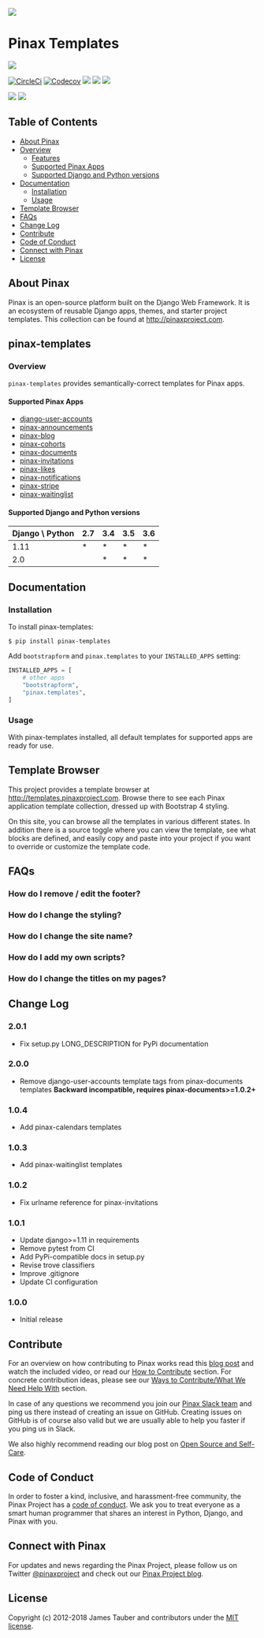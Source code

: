 ![](http://pinaxproject.com/pinax-design/patches/pinax-templates.svg)

# Pinax Templates

[![](https://img.shields.io/pypi/v/pinax-templates.svg)](https://pypi.python.org/pypi/pinax-templates/)

[![CircleCi](https://img.shields.io/circleci/project/github/pinax/pinax-templates.svg)](https://circleci.com/gh/pinax/pinax-templates)
[![Codecov](https://img.shields.io/codecov/c/github/pinax/pinax-templates.svg)](https://codecov.io/gh/pinax/pinax-templates)
[![](https://img.shields.io/github/contributors/pinax/pinax-templates.svg)](https://github.com/pinax/pinax-templates/graphs/contributors)
[![](https://img.shields.io/github/issues-pr/pinax/pinax-templates.svg)](https://github.com/pinax/pinax-templates/pulls)
[![](https://img.shields.io/github/issues-pr-closed/pinax/pinax-templates.svg)](https://github.com/pinax/pinax-templates/pulls?q=is%3Apr+is%3Aclosed)

[![](http://slack.pinaxproject.com/badge.svg)](http://slack.pinaxproject.com/)
[![](https://img.shields.io/badge/license-MIT-blue.svg)](https://opensource.org/licenses/MIT)

## Table of Contents

* [About Pinax](#about-pinax)
* [Overview](#overview)
  * [Features](#features)
  * [Supported Pinax Apps](supported-pinax-apps)
  * [Supported Django and Python versions](#supported-django-and-python-versions)
* [Documentation](#documentation)
  * [Installation](#installation)
  * [Usage](#usage)
* [Template Browser](#template-browser)
* [FAQs](#faqs)
* [Change Log](#change-log)
* [Contribute](#contribute)
* [Code of Conduct](#code-of-conduct)
* [Connect with Pinax](#connect-with-pinax)
* [License](#license)

## About Pinax

Pinax is an open-source platform built on the Django Web Framework. It is an ecosystem of reusable
Django apps, themes, and starter project templates. This collection can be found at http://pinaxproject.com.

## pinax-templates

### Overview

`pinax-templates` provides semantically-correct templates for Pinax apps.

#### Supported Pinax Apps

* [django-user-accounts](https://github.com/pinax/django-user-accounts)
* [pinax-announcements](https://github.com/pinax/pinax-announcements)
* [pinax-blog](https://github.com/pinax/pinax-blog)
* [pinax-cohorts](https://github.com/pinax/pinax-cohorts)
* [pinax-documents](https://github.com/pinax/pinax-documents)
* [pinax-invitations](https://github.com/pinax/pinax-invitations)
* [pinax-likes](https://github.com/pinax/pinax-likes)
* [pinax-notifications](https://github.com/pinax/pinax-notifications)
* [pinax-stripe](https://github.com/pinax/pinax-stripe)
* [pinax-waitinglist](https://github.com/pinax/pinax-waitinglist)

#### Supported Django and Python versions

Django \ Python | 2.7 | 3.4 | 3.5 | 3.6
--------------- | --- | --- | --- | ---
1.11 |  *  |  *  |  *  |  *  
2.0  |     |  *  |  *  |  *


## Documentation

### Installation

To install pinax-templates:

```shell
$ pip install pinax-templates
```

Add `bootstrapform` and `pinax.templates` to your `INSTALLED_APPS` setting:

```python
INSTALLED_APPS = [
    # other apps
    "bootstrapform",
    "pinax.templates",
]
```


### Usage

With pinax-templates installed, all default templates for supported apps are ready for use.

## Template Browser

This project provides a template browser at http://templates.pinaxproject.com.
Browse there to see each Pinax application template collection, dressed up with Bootstrap 4 styling.

On this site, you can browse all the templates in various different states. In
addition there is a source toggle where you can view the template, see what blocks
are defined, and easily copy and paste into your project if you want to override
or customize the template code.

## FAQs

### How do I remove / edit the footer?

### How do I change the styling?

### How do I change the site name?

### How do I add my own scripts?

### How do I change the titles on my pages?


## Change Log

### 2.0.1

* Fix setup.py LONG_DESCRIPTION for PyPi documentation

### 2.0.0

* Remove django-user-accounts template tags from pinax-documents templates **Backward incompatible, requires pinax-documents>=1.0.2+**

### 1.0.4

* Add pinax-calendars templates

### 1.0.3

* Add pinax-waitinglist templates

### 1.0.2

* Fix urlname reference for pinax-invitations

### 1.0.1

* Update django>=1.11 in requirements
* Remove pytest from CI
* Add PyPi-compatible docs in setup.py
* Revise trove classifiers
* Improve .gitignore
* Update CI configuration

### 1.0.0

* Initial release


## Contribute

For an overview on how contributing to Pinax works read this [blog post](http://blog.pinaxproject.com/2016/02/26/recap-february-pinax-hangout/)
and watch the included video, or read our [How to Contribute](http://pinaxproject.com/pinax/how_to_contribute/) section.
For concrete contribution ideas, please see our
[Ways to Contribute/What We Need Help With](http://pinaxproject.com/pinax/ways_to_contribute/) section.

In case of any questions we recommend you join our [Pinax Slack team](http://slack.pinaxproject.com)
and ping us there instead of creating an issue on GitHub. Creating issues on GitHub is of course
also valid but we are usually able to help you faster if you ping us in Slack.

We also highly recommend reading our blog post on [Open Source and Self-Care](http://blog.pinaxproject.com/2016/01/19/open-source-and-self-care/).


## Code of Conduct

In order to foster a kind, inclusive, and harassment-free community, the Pinax Project
has a [code of conduct](http://pinaxproject.com/pinax/code_of_conduct/).
We ask you to treat everyone as a smart human programmer that shares an interest in Python, Django, and Pinax with you.


## Connect with Pinax

For updates and news regarding the Pinax Project, please follow us on Twitter [@pinaxproject](https://twitter.com/pinaxproject)
and check out our [Pinax Project blog](http://blog.pinaxproject.com).


## License

Copyright (c) 2012-2018 James Tauber and contributors under the [MIT license](https://opensource.org/licenses/MIT).
